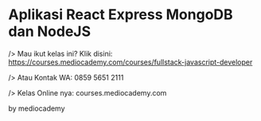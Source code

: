 # Aplikasi React Express MongoDB dan NodeJS

/> Mau ikut kelas ini? Klik disini: https://courses.mediocademy.com/courses/fullstack-javascript-developer

/> Atau Kontak WA: 0859 5651 2111

/> Kelas Online nya: courses.mediocademy.com


by mediocademy
